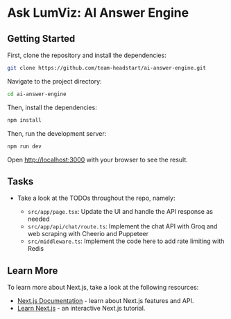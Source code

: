 # Ask LumViz: AI Answer Engine

## Getting Started

First, clone the repository and install the dependencies:

```bash
git clone https://github.com/team-headstart/ai-answer-engine.git
```

Navigate to the project directory:

```bash
cd ai-answer-engine
```

Then, install the dependencies:

```bash
npm install
```

Then, run the development server:

```bash
npm run dev
```

Open [http://localhost:3000](http://localhost:3000) with your browser to see the result.

## Tasks

- Take a look at the TODOs throughout the repo, namely:

  - `src/app/page.tsx`: Update the UI and handle the API response as needed
  - `src/app/api/chat/route.ts`: Implement the chat API with Groq and web scraping with Cheerio and Puppeteer
  - `src/middleware.ts`: Implement the code here to add rate limiting with Redis

## Learn More

To learn more about Next.js, take a look at the following resources:

- [Next.js Documentation](https://nextjs.org/docs) - learn about Next.js features and API.
- [Learn Next.js](https://nextjs.org/learn) - an interactive Next.js tutorial.
